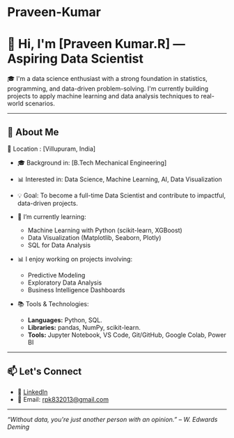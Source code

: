# Praveen-Kumar
# 👋 Hi, I'm [Praveen Kumar.R] — Aspiring Data Scientist

🎓 I'm a data science enthusiast with a strong foundation in statistics, programming, and data-driven problem-solving. I'm currently building projects to apply machine learning and data analysis techniques to real-world scenarios.

---

## 🚀 About Me
📍 Location : [Villupuram, India]
- 🎓 Background in: [B.Tech Mechanical Engineering]
- 📊 Interested in: Data Science, Machine Learning, AI, Data Visualization
- 💡 Goal: To become a full-time Data Scientist and contribute to impactful, data-driven projects.

- 🌱 I’m currently learning:  
  - Machine Learning with Python (scikit-learn, XGBoost)   
  - Data Visualization (Matplotlib, Seaborn, Plotly)  
  - SQL for Data Analysis

- 📊 I enjoy working on projects involving:  
  - Predictive Modeling  
  - Exploratory Data Analysis  
  - Business Intelligence Dashboards  

- 📚 Tools & Technologies:
  - **Languages:** Python, SQL.
  - **Libraries:** pandas, NumPy, scikit-learn.
  - **Tools:** Jupyter Notebook, VS Code, Git/GitHub, Google Colab, Power BI

---


## 📫 Let's Connect

- 💼 [LinkedIn](https://www.linkedin.com/in/praveen-kumar-pk25)
- 📧 Email: rpk832013@gmail.com

---

_“Without data, you're just another person with an opinion.” – W. Edwards Deming_

